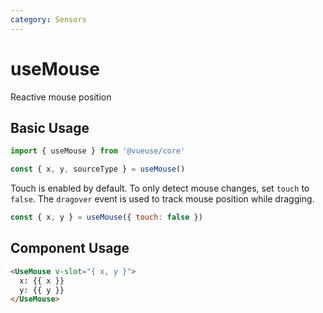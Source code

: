 ```yaml
---
category: Sensors
---
```


# useMouse

Reactive mouse position

## Basic Usage

```js
import { useMouse } from '@vueuse/core'

const { x, y, sourceType } = useMouse()
```

Touch is enabled by default. To only detect mouse changes, set `touch` to `false`.
The `dragover` event is used to track mouse position while dragging.

```js
const { x, y } = useMouse({ touch: false })
```

## Component Usage
```html
<UseMouse v-slot="{ x, y }">
  x: {{ x }}
  y: {{ y }}
</UseMouse>
```
